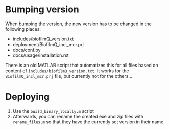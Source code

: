 # Bumping version
When bumping the version, the new version has to be changed in the following places:
- includes/biofilmQ_version.txt
- deployment/BiofilmQ_incl_mcr.prj
- docs/conf.py
- docs/usage/installation.rst

There is an old MATLAB script that automatizes this for all files based on content of `includes/biofilmQ_version.txt`. It works for the `BiofilmQ_incl_mcr.prj` file, but currently not for the others...

# Deploying
1. Use the `build_binary_locally.m` script
2. Afterwards, you can rename the created exe and zip files with `rename_files.m` so that they have the currently set version in their name.